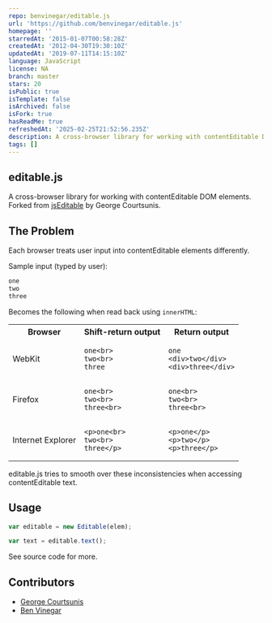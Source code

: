 ```yaml
---
repo: benvinegar/editable.js
url: 'https://github.com/benvinegar/editable.js'
homepage: ''
starredAt: '2015-01-07T00:58:28Z'
createdAt: '2012-04-30T19:30:10Z'
updatedAt: '2019-07-11T14:15:10Z'
language: JavaScript
license: NA
branch: master
stars: 20
isPublic: true
isTemplate: false
isArchived: false
isFork: true
hasReadMe: true
refreshedAt: '2025-02-25T21:52:56.235Z'
description: A cross-browser library for working with contentEditable DOM elements.
tags: []
---
```


editable.js
----

A cross-browser library for working with contentEditable DOM elements. Forked from [jsEditable](https://github.com/gjcourt/jsEditable) by George Courtsunis.

The Problem
---

Each browser treats user input into contentEditable elements differently.

Sample input (typed by user):

```html
one
two
three
```

Becomes the following when read back using ```innerHTML```:
<table>
  <tr>
    <th>Browser</th><th>Shift-return output</th><th>Return output</th>
  </tr>

  <tr>
    <td>WebKit</td>
    <td>
        <pre><code>one&lt;br&gt;
two&lt;br&gt;
three</code></pre>
    </td>
    <td>
        <pre><code>one
&lt;div&gt;two&lt;/div&gt;
&lt;div&gt;three&lt;/div&gt;</code></pre>
    </td>
  </tr>

  <tr>
    <td>Firefox</td>
    <td>
        <pre><code>one&lt;br&gt;
two&lt;br&gt;
three&lt;br&gt;</code></pre>
    </td>
    <td>
        <pre><code>one&lt;br&gt;
two&lt;br&gt;
three&lt;br&gt;</code></pre>
    </td>
  </tr>

  <tr>
    <td>Internet Explorer</td>
    <td>
        <pre><code>&lt;p&gt;one&lt;br&gt;
two&lt;br&gt;
three&lt;/p&gt;</code></pre>
    </td>
    <td>
        <pre><code>&lt;p&gt;one&lt;/p&gt;
&lt;p&gt;two&lt;/p&gt;
&lt;p&gt;three&lt;/p&gt;</code></pre>
    </td>
  </tr>

</table>


editable.js tries to smooth over these inconsistencies when accessing contentEditable text.

Usage
---

```javascript
var editable = new Editable(elem);

var text = editable.text();
```

See source code for more.

Contributors
---

* [George Courtsunis](https://github.com/gjcourt)
* [Ben Vinegar](https://github.com/benvinegar)
